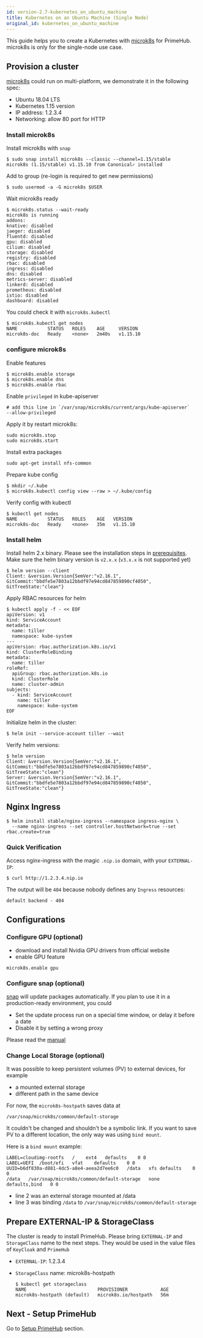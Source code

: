 ```yaml
---
id: version-2.7-kubernetes_on_ubuntu_machine
title: Kubernetes on an Ubuntu Machine (Single Node)
original_id: kubernetes_on_ubuntu_machine
---
```


This guide helps you to create a Kubernetes with [microk8s](https://microk8s.io/) for PrimeHub. microk8s is only for the single-node use case.

## Provision a cluster

[microk8s](https://microk8s.io/) could run on multi-platform, we demonstrate it in the following spec:

* Ubuntu 18.04 LTS
* Kubernetes 1.15 version
* IP address: 1.2.3.4
* Networking: allow 80 port for HTTP
  

### Install microk8s

Install microk8s with `snap`

```
$ sudo snap install microk8s --classic --channel=1.15/stable
microk8s (1.15/stable) v1.15.10 from Canonical✓ installed
```

Add to group (re-login is required to get new permissions)

```
$ sudo usermod -a -G microk8s $USER
```

Wait microk8s ready

```
$ microk8s.status --wait-ready
microk8s is running
addons:
knative: disabled
jaeger: disabled
fluentd: disabled
gpu: disabled
cilium: disabled
storage: disabled
registry: disabled
rbac: disabled
ingress: disabled
dns: disabled
metrics-server: disabled
linkerd: disabled
prometheus: disabled
istio: disabled
dashboard: disabled
```

You could check it with `microk8s.kubectl`

```
$ microk8s.kubectl get nodes
NAME           STATUS   ROLES    AGE     VERSION
microk8s-doc   Ready    <none>   2m40s   v1.15.10
```

### configure microk8s

Enable features

```
$ microk8s.enable storage
$ microk8s.enable dns
$ microk8s.enable rbac
```

Enable `privileged` in kube-apiserver

```
# add this line in `/var/snap/microk8s/current/args/kube-apiserver`
--allow-privileged
```

Apply it by restart microk8s:

```
sudo microk8s.stop
sudo microk8s.start
```

Install extra packages

```
sudo apt-get install nfs-common
```

Prepare kube config

```
$ mkdir ~/.kube
$ microk8s.kubectl config view --raw > ~/.kube/config
```

Verify config with kubectl

```
$ kubectl get nodes
NAME           STATUS   ROLES    AGE   VERSION
microk8s-doc   Ready    <none>   35m   v1.15.10
```


### Install helm

Install helm 2.x binary. Please see the installation steps in [prerequisites](prerequisites.md). Make sure the helm binary version is `v2.x.x` (`v3.x.x` is not supported yet)

```
$ helm version --client
Client: &version.Version{SemVer:"v2.16.1", GitCommit:"bbdfe5e7803a12bbdf97e94cd847859890cf4050", GitTreeState:"clean"}
```

Apply RBAC resources for helm

```
$ kubectl apply -f - << EOF
apiVersion: v1
kind: ServiceAccount
metadata:
  name: tiller
  namespace: kube-system
---
apiVersion: rbac.authorization.k8s.io/v1
kind: ClusterRoleBinding
metadata:
  name: tiller
roleRef:
  apiGroup: rbac.authorization.k8s.io
  kind: ClusterRole
  name: cluster-admin
subjects:
  - kind: ServiceAccount
    name: tiller
    namespace: kube-system
EOF
```

Initialize helm in the cluster:

```
$ helm init --service-account tiller --wait
```

Verify helm versions:

```
$ helm version
Client: &version.Version{SemVer:"v2.16.1", GitCommit:"bbdfe5e7803a12bbdf97e94cd847859890cf4050", GitTreeState:"clean"}
Server: &version.Version{SemVer:"v2.16.1", GitCommit:"bbdfe5e7803a12bbdf97e94cd847859890cf4050", GitTreeState:"clean"}
```

## Nginx Ingress


```
$ helm install stable/nginx-ingress --namespace ingress-nginx \
  --name nginx-ingress --set controller.hostNetwork=true --set rbac.create=true
```


### Quick Verification

Access nginx-ingress with the magic `.nip.io` domain, with your `EXTERNAL-IP`:

```
$ curl http://1.2.3.4.nip.io
```

The output will be `404` because nobody defines any `Ingress` resources:

```
default backend - 404
```

## Configurations

### Configure GPU (optional)

* download and install Nvidia GPU drivers from official website
* enable GPU feature

```
microk8s.enable gpu
```

### Configure snap (optional)

[snap](https://snapcraft.io/) will update packages automatically. If you plan to use it in a production-ready environment, you could

* Set the update process run on a special time window, or delay it before a date
* Disable it by setting a wrong proxy

Please read the [manual](https://snapcraft.io/docs/keeping-snaps-up-to-date)

### Change Local Storage (optional)

It was possible to keep persistent volumes (PV) to external devices, for example

* a mounted external storage
* different path in the same device

For now, the `microk8s-hostpath` saves data at

```
/var/snap/microk8s/common/default-storage
```

It couldn't be changed and shouldn't be a symbolic link. If you want to save PV to a different location, the only way was using `bind mount`.


Here is a `bind mount` example:

```
LABEL=cloudimg-rootfs	/	 ext4	defaults	0 0
LABEL=UEFI	/boot/efi	vfat	defaults	0 0
UUID=b6df830a-d881-4dc5-a8e4-aeea2d7ee6c0	/data	xfs	defaults	0 0
/data	/var/snap/microk8s/common/default-storage	none	defaults,bind	0 0
```

* line 2 was an external storage mounted at /data
* line 3 was binding `/data` to `/var/snap/microk8s/common/default-storage`


## Prepare EXTERNAL-IP & StorageClass

The cluster is ready to install PrimeHub. Please bring `EXTERNAL-IP` and `StorageClass` name to the next steps. They would be used in the value files of `KeyCloak` and `PrimeHub`

* `EXTERNAL-IP`: 1.2.3.4

* `StorageClass` name: microk8s-hostpath
    ```
    $ kubectl get storageclass
    NAME                          PROVISIONER            AGE
    microk8s-hostpath (default)   microk8s.io/hostpath   56m
    ```

## Next - Setup PrimeHub

Go to [Setup PrimeHub](install_metacontroller) section.

